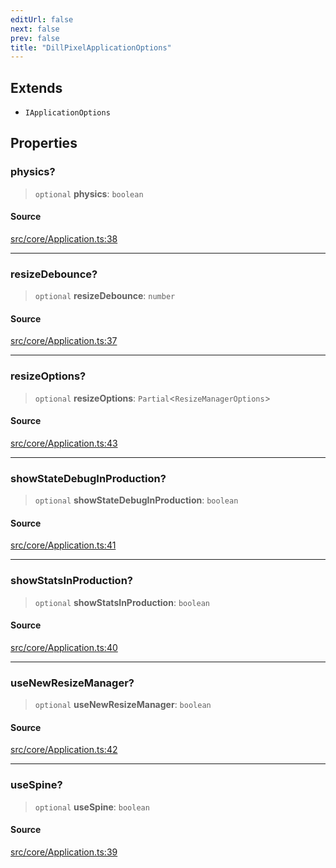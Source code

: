```yaml
---
editUrl: false
next: false
prev: false
title: "DillPixelApplicationOptions"
---
```


## Extends

- `IApplicationOptions`

## Properties

### physics?

> `optional` **physics**: `boolean`

#### Source

[src/core/Application.ts:38](https://github.com/relishinc/dill-pixel/blob/c79d8e8552aaa0f13a29535c819ae67d025b4669/src/core/Application.ts#L38)

***

### resizeDebounce?

> `optional` **resizeDebounce**: `number`

#### Source

[src/core/Application.ts:37](https://github.com/relishinc/dill-pixel/blob/c79d8e8552aaa0f13a29535c819ae67d025b4669/src/core/Application.ts#L37)

***

### resizeOptions?

> `optional` **resizeOptions**: `Partial`\<`ResizeManagerOptions`\>

#### Source

[src/core/Application.ts:43](https://github.com/relishinc/dill-pixel/blob/c79d8e8552aaa0f13a29535c819ae67d025b4669/src/core/Application.ts#L43)

***

### showStateDebugInProduction?

> `optional` **showStateDebugInProduction**: `boolean`

#### Source

[src/core/Application.ts:41](https://github.com/relishinc/dill-pixel/blob/c79d8e8552aaa0f13a29535c819ae67d025b4669/src/core/Application.ts#L41)

***

### showStatsInProduction?

> `optional` **showStatsInProduction**: `boolean`

#### Source

[src/core/Application.ts:40](https://github.com/relishinc/dill-pixel/blob/c79d8e8552aaa0f13a29535c819ae67d025b4669/src/core/Application.ts#L40)

***

### useNewResizeManager?

> `optional` **useNewResizeManager**: `boolean`

#### Source

[src/core/Application.ts:42](https://github.com/relishinc/dill-pixel/blob/c79d8e8552aaa0f13a29535c819ae67d025b4669/src/core/Application.ts#L42)

***

### useSpine?

> `optional` **useSpine**: `boolean`

#### Source

[src/core/Application.ts:39](https://github.com/relishinc/dill-pixel/blob/c79d8e8552aaa0f13a29535c819ae67d025b4669/src/core/Application.ts#L39)

